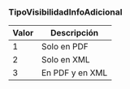 ### TipoVisibilidadInfoAdicional

| Valor | Descripción     |
| ----- | --------------- |
| 1     | Solo en PDF     |
| 2     | Solo en XML     |
| 3     | En PDF y en XML |